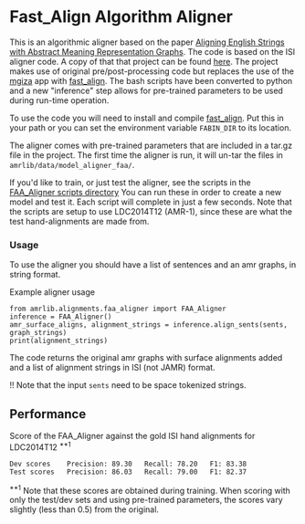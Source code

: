 # Fast_Align Algorithm Aligner

This is an algorithmic aligner based on the paper [Aligning English Strings with Abstract Meaning Representation Graphs](https://www.isi.edu/natural-language/mt/amr_eng_align.pdf).
The code is based on the ISI aligner code.  A copy of that  that project can be found [here](https://github.com/melanietosik/string-to-amr-alignment).
The project makes use of original pre/post-processing code but replaces the use of the [mgiza](https://github.com/moses-smt/mgiza/tree/master/mgizapp)
app with [fast_align](https://github.com/clab/fast_align).  The bash scripts have been converted to python and a new
"inference" step allows for pre-trained parameters to be used during run-time operation.

To use the code you will need to install and compile [fast_align](https://github.com/clab/fast_align).
Put this in your path or you can set the environment variable `FABIN_DIR` to its location.

The aligner comes with pre-trained parameters that are included in a tar.gz file in the project.
The first time the aligner is run, it will un-tar the files in `amrlib/data/model_aligner_faa/`.

If you'd like to train, or just test the aligner, see the scripts in the [FAA_Aligner scripts directory](https://github.com/bjascob/amrlib/tree/master/scripts/61_FAA_Aligner)
You can run these in order to create a new model and test it.  Each script will complete in just a few seconds.
Note that the scripts are setup to use LDC2014T12 (AMR-1), since these are what the test hand-alignments are made from.



### Usage
To use the aligner you should have a list of sentences and an amr graphs, in string format.


Example aligner usage
```
from amrlib.alignments.faa_aligner import FAA_Aligner
inference = FAA_Aligner()
amr_surface_aligns, alignment_strings = inference.align_sents(sents, graph_strings)
print(alignment_strings)
```
The code returns the original amr graphs with surface alignments added and a list of alignment strings in ISI (not JAMR) format.

!! Note that the input `sents` need to be space tokenized strings.


## Performance
Score of the FAA_Aligner against the gold ISI hand alignments for LDC2014T12 <sup>**1</sup>
```
Dev scores    Precision: 89.30   Recall: 78.20   F1: 83.38
Test scores   Precision: 86.03   Recall: 79.00   F1: 82.37
```

<sup>**1</sup>
Note that these scores are obtained during training.  When scoring with only the test/dev sets and
using pre-trained parameters, the scores vary slightly (less than 0.5) from the original.

